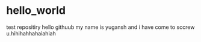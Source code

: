 # hello_world
test repositiry
hello githuub
my name is yugansh and i have come to sccrew u.hihihahhahaiahiah
